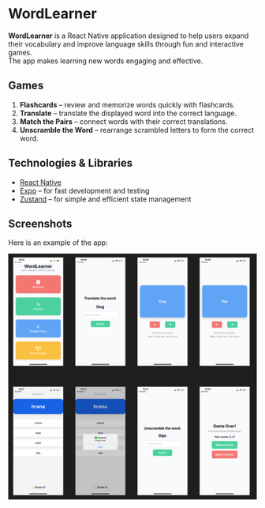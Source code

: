 # WordLearner

**WordLearner** is a React Native application designed to help users expand their vocabulary and improve language skills through fun and interactive games.  
The app makes learning new words engaging and effective.  

##  Games
1. **Flashcards** – review and memorize words quickly with flashcards.  
2. **Translate** – translate the displayed word into the correct language.  
3. **Match the Pairs** – connect words with their correct translations.  
4. **Unscramble the Word** – rearrange scrambled letters to form the correct word.  

##  Technologies & Libraries
- [React Native](https://reactnative.dev/)  
- [Expo](https://expo.dev/) – for fast development and testing  
- [Zustand](https://github.com/pmndrs/zustand) – for simple and efficient state management

##  Screenshots

Here is an example of the app:

![App Screenshot](assets/images/word_learner.png)




